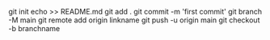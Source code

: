 git init
echo >> README.md
git add .
git commit -m 'first commit'
git branch -M main
git remote add origin linkname
git push -u origin main
git checkout -b branchname
